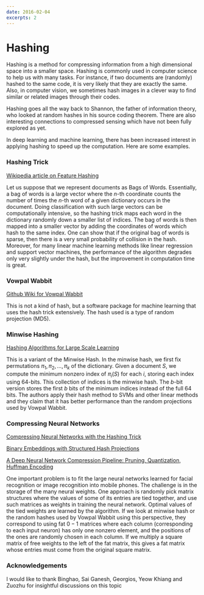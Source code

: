 ```yaml
---
date: 2016-02-04
excerpts: 2
---
```


# Hashing

Hashing is a method for compressing information from a high dimensional space into a smaller space. Hashing is commonly used in computer science to help us with many tasks. For instance, if two documents are (randomly) hashed to the same code, it is very likely that they are exactly the same. Also, in computer vision, we sometimes hash images in a clever way to find similar or related images through their codes. 

Hashing goes all the way back to Shannon, the father of information theory, who looked at random hashes in his source coding theorem. There are also interesting connections to compressed sensing which have not been fully explored as yet. 

In deep learning and machine learning, there has been increased interest in applying hashing to speed up the computation. Here are some examples. 

### Hashing Trick

[Wikipedia article on Feature Hashing](https://en.wikipedia.org/wiki/Feature_hashing) 

Let us suppose that we represent documents as Bags of Words. Essentially, a bag of words is a large vector where the $n$-th coordinate counts the number of times the $n$-th word of a given dictionary occurs in the document. Doing classification with such large vectors can be computationally intensive, so the hashing trick maps each word in the dictionary randomly down a smaller list of indices. The bag of words is then mapped into a smaller vector by adding the coordinates of words which hash to the same index. One can show that if the original bag of words is sparse, then there is a very small probability of collision in the hash. Moreover, for many linear machine learning methods like linear regression and support vector machines, the performance of the algorithm degrades only very slightly under the hash, but the improvement in computation time is great. 

### Vowpal Wabbit

[Github Wiki for Vowpal Wabbit](https://github.com/JohnLangford/vowpal_wabbit/wiki) 

This is not a kind of hash, but a software package for machine learning that uses the hash trick extensively. The hash used is a type of random projection (MD5). 

### Minwise Hashing

[Hashing Algorithms for Large Scale Learning](http://papers.nips.cc/paper/4403-hashing-algorithms-for-large-scale-learning.pdf) 

This is a variant of the Minwise Hash. In the minwise hash, we first fix permutations $\pi_1, \pi_2, \ldots, \pi_k$ of the dictionary. Given a document $S$, we compute the minimum nonzero index of $\pi_i(S)$ for each $i$, storing each index using 64-bits. This collection of indices is the minwise hash. The $b$-bit version stores the first $b$ bits of the minimum indices instead of the full 64 bits. The authors apply their hash method to SVMs and other linear methods and they claim that it has better performance than the random projections used by Vowpal Wabbit. 

### Compressing Neural Networks

[Compressing Neural Networks with the Hashing Trick](http://arxiv.org/abs/1504.04788) 

[Binary Embeddings with Structured Hash Projections](http://arxiv.org/abs/1511.05212) 

[A Deep Neural Network Compression Pipeline: Pruning, Quantization, Huffman Encoding](https://arxiv.org/abs/1510.00149v1) 

One important problem is to fit the large neural networks learned for facial recognition or image recognition into mobile phones. The challenge is in the storage of the many neural weights. One approach is randomly pick matrix structures where the values of some of its entries are tied together, and use such matrices as weights in training the neural network. Optimal values of the tied weights are learned by the algorithm. If we look at minwise hash or the random hashes used by Vowpal Wabbit using this perspective, they correspond to using fat $0-1$ matrices where each column (corresponding to each input neuron) has only one nonzero element, and the positions of the ones are randomly chosen in each column. If we multiply a square matrix of free weights to the left of the fat matrix, this gives a fat matrix whose entries must come from the original square matrix. 

### Acknowledgements

I would like to thank Binghao, Sai Ganesh, Georgios, Yeow Khiang and Zuozhu for insightful discussions on this topic